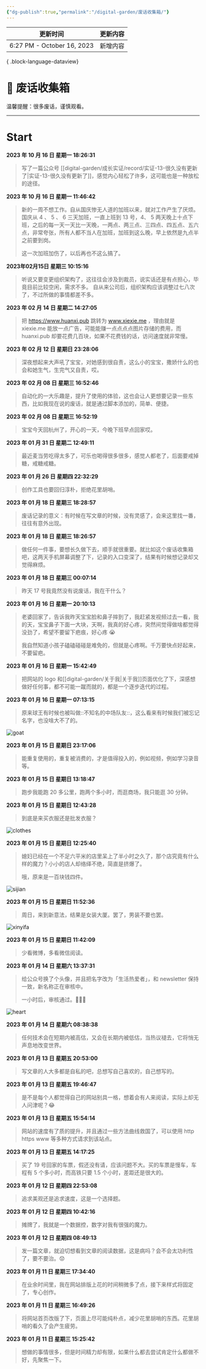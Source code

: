 ```yaml
---
{"dg-publish":true,"permalink":"/digital-garden/废话收集箱/"}
---
```



| 更新时间                       | 更新内容 |
| -------------------------- | ---- |
| 6:27 PM - October 16, 2023 | 新增内容 |

{ .block-language-dataview}

# 🤖 废话收集箱

温馨提醒：很多废话，谨慎观看。

---

# Start

**2023 年 10 月 16 日 星期一 18:26:31**

> 写了一篇公众号 [[digital-garden/成长实证/record/实证-13-很久没有更新了\|实证-13-很久没有更新了]]，感觉内心轻松了许多，这可能也是一种放松的途径。

**2023 年 10 月 16 日 星期一 11:46:42**

> 新的一周不想工作。自从国庆惨无人道的加班以来，就对工作产生了厌烦。国庆从 4 、 5 、 6 三天加班，一直上班到 13 号，4、 5 两天晚上十点下班，之后的每一天一天比一天晚，一两点、两三点、三四点、四五点、五六点，非常夸张，所有人都不当人在加班，加班到这么晚，早上依然是九点半之前要到岗。
> 
> 这一次加班加伤了，以后再也不这么搞了。

**2023年02月15日 星期三 10:15:16**

> 听说又要变更组织架构了，这往往会涉及到裁员，说实话还是有点担心，毕竟目前比较空闲，需求不多。
> 自从来公司后，组织架构应该调整过七八次了，不过所做的事情都差不多。

**2023 年 02 月 14 日 星期二 14:27:05**

> 把 https://www.huanxi.pub 跳转为 www.xiexie.me ，理由就是 xiexie.me 能放一点广告，可能能赚一点点点点图片存储的费用，而 huanxi.pub 却要花费几百块，如果不花费钱的话，访问速度就非常慢。

**2023 年 02 月 12 日 星期日 23:28:06**

> 深夜想起来大声吼了宝宝，对她感到很自责，这么小的宝宝，撒娇什么的也会和她生气，生完气又自责，哎。

**2023 年 02 月 08 日 星期三 16:52:46**

> 自动化的一大乐趣是，提升了使用的体验，这也会让人更想要记录一些东西，比如我现在说的废话，就是通过脚本添加的，简单、便捷。

**2023 年 02 月 08 日 星期三 16:52:19**

> 宝宝今天回杭州了，开心的一天，今晚下班早点回家哎。

**2023 年 01 月 31 日 星期二 12:49:11**

> 最近麦当劳吃得太多了，可乐也喝得很多很多，感觉人都老了，后面要戒掉糖，戒糖戒糖。

**2023 年 01 月 26 日 星期四 22:32:29**

> 创作工具也要回归淳朴，拒绝花里胡哨。

**2023 年 01 月 18 日 星期三 18:28:57**

> 废话记录的意义：有时候在写文章的时候，没有灵感了，会来这里找一番，往往有意外出现。

**2023 年 01 月 18 日 星期三 18:26:57**

> 做任何一件事，要想长久做下去，顺手就很重要。就比如这个废话收集箱吧，这两天手机屏幕调整了下，记录的入口变深了，结果有时候想记录却又觉得麻烦。

**2023 年 01 月 18 日 星期三 00:07:14**

> 昨天 17 号我竟然没有说废话，我在干什么？

**2023 年 01 月 16 日 星期一 20:10:13**

> 老婆回家了，告诉我昨天宝宝脸和鼻子摔到了，我赶紧发视频过去一看，我的天，宝宝鼻子下面一大块，天啊，我真的好心疼，突然间觉得做啥都觉得没劲了，希望不要留下疤痕，好心疼 😭
>
> 我自然知道小孩子磕磕碰碰是难免的，但就是心疼啊。千万要快点好起来，不要留疤。

**2023 年 01 月 16 日 星期一 15:42:49**

> 把网站的 logo 和[[digital-garden/关于我\|关于我]]页面优化了下，深感想做好任何事，都不可能一蹴而就的，都是一个逐步迭代的过程。

**2023 年 01 月 16 日 星期一 07:13:15**

> 原来球王有时候也被叫做::不知名的中场队友::，这么看来有时候我们被忘记名字，也没啥大不了的。

![goat](https://100-1258489360.cos.ap-shanghai.myqcloud.com/image-20230129172415660.png)

**2023 年 01 月 15 日 星期日 23:17:06**

> 能重复使用的，重复被消费的，才是值得投入的，例如视频，例如学习录音等。

**2023 年 01 月 15 日 星期日 13:18:47**

> 跑步我能跑 20 多公里，跑两个多小时，而逛商场，我只能逛 30 分钟。

**2023 年 01 月 15 日 星期日 12:43:28**

> 到底是来买衣服还是批发衣服？

![clothes](https://100-1258489360.cos.ap-shanghai.myqcloud.com/image-20230129180640874.png)

**2023 年 01 月 15 日 星期日 12:25:40**

> 媳妇已经在一个不足六平米的店里呆上了半小时之久了，那个店究竟有什么样的魔力？小小的店人却络绎不绝，简直是挤爆了。
>
> 哦，原来是一百块钱四件。

![sijian](https://100-1258489360.cos.ap-shanghai.myqcloud.com/image-20230129180526326.png)

**2023 年 01 月 15 日 星期日 11:52:36**

> 周日，来到新意法，结果是女装大厦。罢了，男装不要也罢。

![xinyifa](https://100-1258489360.cos.ap-shanghai.myqcloud.com/image-20230129180434226.png)

**2023 年 01 月 15 日 星期日 11:42:09**

> 少看微博，多看微信阅读。

**2023 年 01 月 14 日 星期六 13:37:31**

> 给公众号换了个头像，并且把名字改为「生活热爱者」，和 newsletter 保持一致，新名称正在审核中。
>
> 一小时后，审核通过。🎉🎉🎉

![heart](https://100-1258489360.cos.ap-shanghai.myqcloud.com/heart2.jpeg)

**2023 年 01 月 14 日 星期六 08:38:38**

> 任何技术会在短期内被高估，又会在长期内被低估，当热议褪去，它将悄无声息地改变世界。

**2023 年 01 月 13 日 星期五 20:53:00**

> 写文章的人大多都是自私的吧，总想写自己喜欢的，自己想写的。

**2023 年 01 月 13 日 星期五 19:46:47**

> 是不是每个人都觉得自己的网站别具一格，想着会有人来阅读，实际上却无人问津呢？😂

**2023 年 01 月 13 日 星期五 15:54:14**

> 网站的速度有了质的提升，并且通过一些方法曲线救国了，可以使用 http https www 等多种方式请求到该站点。

**2023 年 01 月 13 日 星期五 14:17:25**

> 买了 19 号回家的车票，假还没有请，应该问题不大。买的车票是慢车，车程有 5 个多小时，而高铁只要 1.5 个小时，差距还是很大的。

**2023 年 01 月 12 日 星期四 22:53:08**

> 追求美观还是追求速度，这是一个选择题。

**2023 年 01 月 12 日 星期四 10:42:16**

> 摊牌了，我就是一个数据控，数字对我有很强的魔力。

**2023 年 01 月 12 日 星期四 08:49:13**

> 发一篇文章，就迫切想看到文章的阅读数据，这是病吗？会不会太功利性了，要不要治。😟

**2023 年 01 月 11 日 星期三 17:34:40**

> 在业余时间里，我在网站排版上花的时间稍微多了点，接下来样式将固定了，专心创作。

**2023 年 01 月 11 日 星期三 16:49:26**

> 将网站首页改版了下，页面上尽可能纯朴点，减少花里胡哨的东西。花里胡哨的看久了会产生疲劳。

**2023 年 01 月 11 日 星期三 15:25:42**

> 想做的事情很多，但是时间精力却有限，如果什么都去尝试肯定什么都做不好，先聚焦一下。

